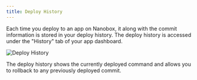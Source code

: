 ```yaml
---
title: Deploy History
---
```


Each time you deploy to an app on Nanobox, it along with the commit information is stored in your deploy history. The deploy history is accessed under the "History" tab of your app dashboard.

![Deploy History](/images/deploy-history.png)

The deploy history shows the currently deployed command and allows you to rollback to any previously deployed commit.
